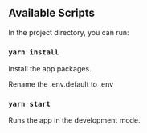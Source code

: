 ## Available Scripts

In the project directory, you can run:

### `yarn install`

Install the app packages.<br />

Rename the .env.default to .env<br />

### `yarn start`

Runs the app in the development mode.<br />

